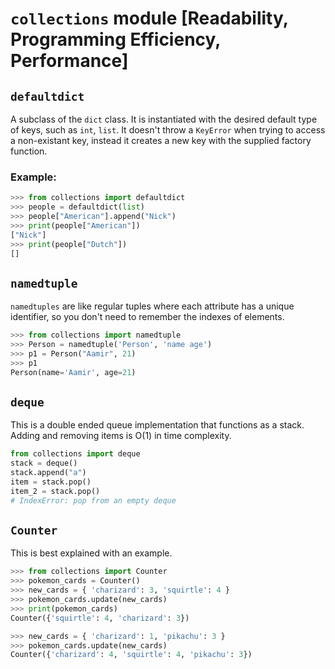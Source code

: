 # `collections` module [Readability, Programming Efficiency, Performance]

## `defaultdict`
A subclass of the `dict` class. It is instantiated with the desired default type of keys, such as `int`, `list`. It doesn't throw a `KeyError` when trying to access a non-existant key, instead it creates a new key with the supplied factory function.

### Example:
```py
>>> from collections import defaultdict
>>> people = defaultdict(list)
>>> people["American"].append("Nick")
>>> print(people["American"])
["Nick"]
>>> print(people["Dutch"])
[]
```

## `namedtuple`
`namedtuples` are like regular tuples where each attribute has a unique identifier, so you don't need to remember the indexes of elements.

```py
>>> from collections import namedtuple
>>> Person = namedtuple('Person', 'name age')
>>> p1 = Person("Aamir", 21)
>>> p1 
Person(name='Aamir', age=21)
```

## `deque`
This is a double ended queue implementation that functions as a stack. Adding and removing items is O(1) in time complexity.

```py
from collections import deque
stack = deque()
stack.append("a")
item = stack.pop()
item_2 = stack.pop()
# IndexError: pop from an empty deque
```

## `Counter`
This is best explained with an example.

```py
>>> from collections import Counter
>>> pokemon_cards = Counter()
>>> new_cards = { 'charizard': 3, 'squirtle': 4 }
>>> pokemon_cards.update(new_cards)
>>> print(pokemon_cards)
Counter({'squirtle': 4, 'charizard': 3})

>>> new_cards = { 'charizard': 1, 'pikachu': 3 }
>>> pokemon_cards.update(new_cards)
Counter({'charizard': 4, 'squirtle': 4, 'pikachu': 3})
```